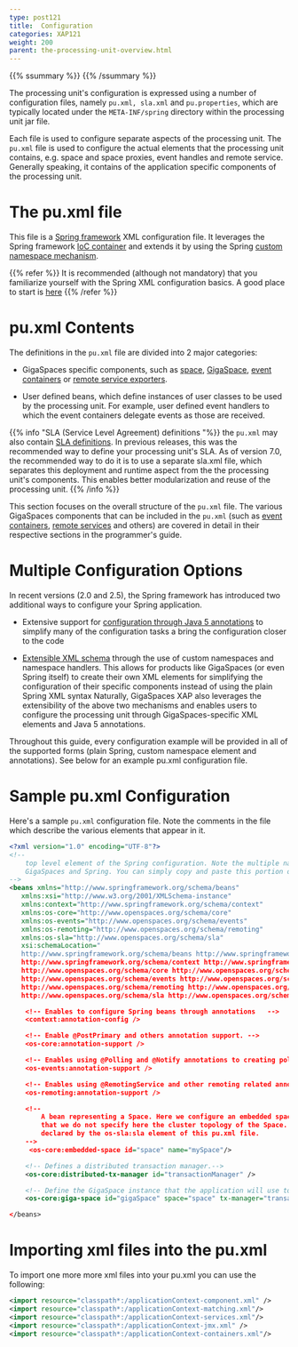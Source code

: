 ```yaml
---
type: post121
title:  Configuration
categories: XAP121
weight: 200
parent: the-processing-unit-overview.html
---
```



{{% ssummary  %}} {{% /ssummary %}}



The processing unit's configuration is expressed using a number of configuration files, namely `pu.xml, sla.xml` and `pu.properties`, which are typically located under the `META-INF/spring` directory within the processing unit jar file.

Each file is used to configure separate aspects of the processing unit. The `pu.xml` file is used to configure the actual elements that the processing unit contains, e.g. space and space proxies, event handles and remote service. Generally speaking, it contains of the application specific components of the processing unit.

# The pu.xml file

This file is a [Spring framework](http://www.springframework.org) XML configuration file. It leverages the Spring framework [IoC container](http://static.springframework.org/spring/docs/2.5.x/reference/beans.html) and extends it by using the Spring [custom namespace mechanism](http://static.springframework.org/spring/docs/2.5.x/reference/extensible-xml.html).

{{% refer %}}
It is recommended (although not mandatory) that you familiarize yourself with the Spring XML configuration basics. A good place to start is [here](http://static.springframework.org/spring/docs/2.5.x/reference/beans.html)
{{% /refer %}}

# pu.xml Contents

The definitions in the `pu.xml` file are divided into 2 major categories:

- GigaSpaces specific components, such as [space](./the-space-configuration.html#proxy), [GigaSpace](./the-gigaspace-interface.html), [event containers](./messaging-support.html) or [remote service exporters](./space-based-remoting.html).

- User defined beans, which define instances of user classes to be used by the processing unit. For example, user defined event handlers to which the event containers delegate events as those are received.

{{% info "SLA (Service Level Agreement) definitions "%}}
the `pu.xml` may also contain [SLA definitions]({{%currentadmurl%}}/the-sla-overview.html). In previous releases, this was the recommended way to define your processing unit's SLA. As of version 7.0, the recommended way to do it is to use a separate sla.xml file, which separates this deployment and runtime aspect from the the processing unit's components. This enables better modularization and reuse of the processing unit.
{{% /info %}}

This section focuses on the overall structure of the `pu.xml` file. The various GigaSpaces components that can be included in the `pu.xml` (such as [event containers](./messaging-support.html), [remote services](./space-based-remoting.html) and others) are covered in detail in their respective sections in the programmer's guide.

# Multiple Configuration Options

In recent versions (2.0 and 2.5), the Spring framework has introduced two additional ways to configure your Spring application.

- Extensive support for [configuration through Java 5 annotations](http://static.springframework.org/spring/docs/2.5.x/reference/beans.html#beans-annotation-config) to simplify many of the configuration tasks a bring the configuration closer to the code

- [Extensible XML schema](http://static.springframework.org/spring/docs/2.5.x/reference/extensible-xml.html) through the use of custom namespaces and namespace handlers. This allows for products like GigaSpaces (or even Spring itself) to create their own XML elements for simplifying the configuration of their specific components instead of using the plain Spring XML syntax
Naturally, GigaSpaces XAP also leverages the extensibility of the above two mechanisms and enables users to configure the processing unit through GigaSpaces-specific XML elements and Java 5 annotations.

Throughout this guide, every configuration example will be provided in all of the supported forms (plain Spring, custom namespace element and annotations). See below for an example pu.xml configuration file.

# Sample pu.xml Configuration

Here's a sample `pu.xml` configuration file. Note the comments in the file which describe the various elements that appear in it.


```xml
<?xml version="1.0" encoding="UTF-8"?>
<!--
    top level element of the Spring configuration. Note the multiple namespace definition for both
    GigaSpaces and Spring. You can simply copy and paste this portion of the pu.xml file
-->
<beans xmlns="http://www.springframework.org/schema/beans"
   xmlns:xsi="http://www.w3.org/2001/XMLSchema-instance"
   xmlns:context="http://www.springframework.org/schema/context"
   xmlns:os-core="http://www.openspaces.org/schema/core"
   xmlns:os-events="http://www.openspaces.org/schema/events"
   xmlns:os-remoting="http://www.openspaces.org/schema/remoting"
   xmlns:os-sla="http://www.openspaces.org/schema/sla"
   xsi:schemaLocation="
   http://www.springframework.org/schema/beans http://www.springframework.org/schema/beans/spring-beans-{{%version "spring"%}}.xsd
   http://www.springframework.org/schema/context http://www.springframework.org/schema/context/spring-context-{{%version "spring"%}}.xsd
   http://www.openspaces.org/schema/core http://www.openspaces.org/schema/{{%currentversion%}}/core/openspaces-core.xsd
   http://www.openspaces.org/schema/events http://www.openspaces.org/schema/{{%currentversion%}}/events/openspaces-events.xsd
   http://www.openspaces.org/schema/remoting http://www.openspaces.org/schema/{{%currentversion%}}/remoting/openspaces-remoting.xsd
   http://www.openspaces.org/schema/sla http://www.openspaces.org/schema/{{%currentversion%}}/sla/openspaces-sla.xsd">

    <!-- Enables to configure Spring beans through annotations   -->
    <context:annotation-config />

    <!-- Enable @PostPrimary and others annotation support. -->
    <os-core:annotation-support />

    <!-- Enables using @Polling and @Notify annotations to creating polling and notify containers  -->
    <os-events:annotation-support />

    <!-- Enables using @RemotingService and other remoting related annotations   -->
    <os-remoting:annotation-support />

    <!--
        A bean representing a Space. Here we configure an embedded space. Note
        that we do not specify here the cluster topology of the Space. It is
        declared by the os-sla:sla element of this pu.xml file.
    -->
     <os-core:embedded-space id="space" name="mySpace"/>

    <!-- Defines a distributed transaction manager.-->
    <os-core:distributed-tx-manager id="transactionManager" />

    <!-- Define the GigaSpace instance that the application will use to access the space  -->
    <os-core:giga-space id="gigaSpace" space="space" tx-manager="transactionManager"/>

</beans>
```

# Importing xml files into the pu.xml

To import one more more xml files into your pu.xml you can use the following:


```xml
<import resource="classpath*:/applicationContext-component.xml" />
<import resource="classpath*:/applicationContext-matching.xml"/>
<import resource="classpath*:/applicationContext-services.xml"/>
<import resource="classpath*:/applicationContext-jmx.xml" />
<import resource="classpath*:/applicationContext-containers.xml"/>
```
